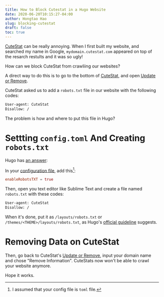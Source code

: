```yaml
---
title: How to Block Cutestat in a Hugo Website
date: 2020-06-20T10:15:27-04:00
author: Hongtao Hao
slug: blocking-cutestat
draft: false
toc: true
---
```


[CuteStat](https://www.cutestat.com/) can be really annoying. When I first built my website, and searched my name in Google, `mydomain.cutestat.com` appeared on top of the resarch restults and it was so ugly!

How can we block CuteStat from crawliing our websites?

A direct way to do this is to go to the bottom of [CuteStat](https://www.cutestat.com/), and open [Update or Remove](https://www.cutestat.com/remove).

CuteStat asked us to add a `robots.txt` file in our website with the following codes:

```txt
User-agent: CuteStat
Disallow: /
```

The problem is how and where to put this file in Hugo?

# Settting `config.toml` And Creating `robots.txt`

Hugo has [an answer](https://gohugo.io/templates/robots/):

In your [configuration file](https://gohugo.io/getting-started/configuration/), add this[^1]:

```toml
enableRobotsTXT = true
```

Then, open you text editor like Sublime Text and create a file named `robots.txt` with these codes:

```txt
User-agent: CuteStat
Disallow: /
```

When it's done, put it as `/layouts/robots.txt` or `/themes/<THEME>/layouts/robots.txt`, as Hugo's [official guideline](https://gohugo.io/templates/robots/#robotstxt-template-lookup-order) suggests. 

# Removing Data on CuteStat

Then, go back to CuteStat's [Update or Remove](https://www.cutestat.com/remove), input your domain name and chose "Remove Information". CuteStats now won't be able to crawl your website anymore. 

Hope it works. 



[^1]: I assumed that your config file is  `toml` file. 
